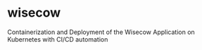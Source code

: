 # wisecow
Containerization and Deployment of the Wisecow Application on Kubernetes with CI/CD automation

